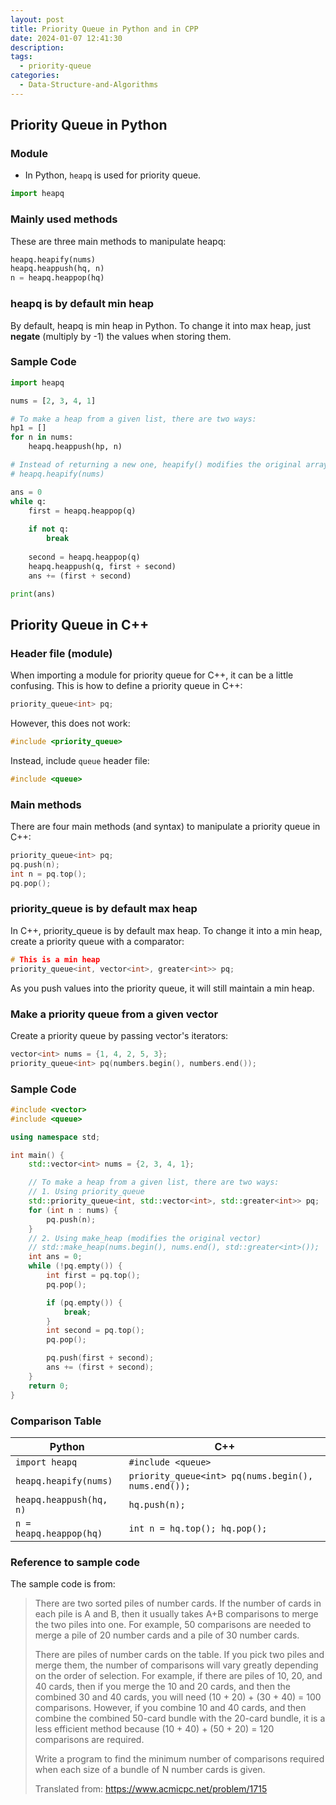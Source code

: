 ```yaml
---
layout: post
title: Priority Queue in Python and in CPP
date: 2024-01-07 12:41:30
description: 
tags:
  - priority-queue
categories:
  - Data-Structure-and-Algorithms
---
```


## Priority Queue in Python
### Module

- In Python, `heapq` is used for priority queue.

```python
import heapq
```

### Mainly used methods
These are three main methods to manipulate heapq:

```python
heapq.heapify(nums)
heapq.heappush(hq, n)
n = heapq.heappop(hq)
```

### heapq is by default min heap
By default, heapq is min heap in Python.
To change it into max heap, just **negate** (multiply by -1) the values when storing them.

### Sample Code

```python
import heapq

nums = [2, 3, 4, 1]

# To make a heap from a given list, there are two ways:
hp1 = []
for n in nums:
	heapq.heappush(hp, n)

# Instead of returning a new one, heapify() modifies the original array (nums) into a heap
# heapq.heapify(nums)

ans = 0
while q:
    first = heapq.heappop(q)
    
    if not q:
        break
    
    second = heapq.heappop(q)
    heapq.heappush(q, first + second)
    ans += (first + second)

print(ans)
```

## Priority Queue in C++
### Header file (module)
When importing a module for priority queue for C++, it can be a little confusing. 
This is how to define a priority queue in C++:

```cpp
priority_queue<int> pq;
```

However, this does not work:

```cpp
#include <priority_queue>
```

Instead, include `queue` header file:

```cpp
#include <queue>
```

### Main methods
There are four main methods (and syntax) to manipulate a priority queue in C++:

```cpp
priority_queue<int> pq;
pq.push(n);
int n = pq.top();
pq.pop();
```

### priority_queue is by default max heap
In C++, priority_queue is by default max heap.
To change it into a min heap, create a priority queue with a comparator:

```cpp
# This is a min heap
priority_queue<int, vector<int>, greater<int>> pq;
```

As you push values into the priority queue, it will still maintain a min heap.

### Make a priority queue from a given vector

Create a priority queue by passing vector's iterators:

```cpp
vector<int> nums = {1, 4, 2, 5, 3};
priority_queue<int> pq(numbers.begin(), numbers.end());
```

### Sample Code
```cpp
#include <vector>
#include <queue>

using namespace std;

int main() {
    std::vector<int> nums = {2, 3, 4, 1};

    // To make a heap from a given list, there are two ways:
    // 1. Using priority_queue
    std::priority_queue<int, std::vector<int>, std::greater<int>> pq;
    for (int n : nums) {
        pq.push(n);
    }
    // 2. Using make_heap (modifies the original vector)
    // std::make_heap(nums.begin(), nums.end(), std::greater<int>());
    int ans = 0;
    while (!pq.empty()) {
        int first = pq.top();
        pq.pop();

        if (pq.empty()) {
            break;
        }
        int second = pq.top();
        pq.pop();

        pq.push(first + second);
        ans += (first + second);
    }
    return 0;
}
```

### Comparison Table

| Python                  | C++                                                 |
| ----------------------- | --------------------------------------------------- |
| `import heapq`          | `#include <queue>`                                  |
| `heapq.heapify(nums)`   | `priority_queue<int> pq(nums.begin(), nums.end());` |
| `heapq.heappush(hq, n)` | `hq.push(n);`                                       |
| `n = heapq.heappop(hq)` | `int n = hq.top(); hq.pop();`                       |

### Reference to sample code
The sample code is from:

> There are two sorted piles of number cards. If the number of cards in each pile is A and B, then it usually takes A+B comparisons to merge the two piles into one. For example, 50 comparisons are needed to merge a pile of 20 number cards and a pile of 30 number cards. 
> 
> There are piles of number cards on the table. If you pick two piles and merge them, the number of comparisons will vary greatly depending on the order of selection. For example, if there are piles of 10, 20, and 40 cards, then if you merge the 10 and 20 cards, and then the combined 30 and 40 cards, you will need (10 + 20) + (30 + 40) = 100 comparisons. However, if you combine 10 and 40 cards, and then combine the combined 50-card bundle with the 20-card bundle, it is a less efficient method because (10 + 40) + (50 + 20) = 120 comparisons are required.
> 
> Write a program to find the minimum number of comparisons required when each size of a bundle of N number cards is given.
> 
> Translated from: https://www.acmicpc.net/problem/1715

